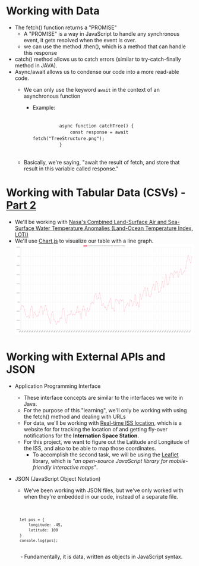 # Working with Data
- The fetch() function returns a "PROMISE"
	- A "PROMISE" is a way in JavaScript to handle any synchronous event, it gets resolved when the event is over.
	- we can use the method .then(), which is a method that can handle this response
- catch() method allows us to catch errors (similar to try-catch-finally method in JAVA).
- Async/await allows us to condense our code into a more read-able code.
	- We can only use the keyword <code>await</code> in the context of an asynchronous function
		- Example:
		
			<code>
					async function catchTree() {
						const response = await fetch("TreeStructure.png");
					}
			</code>

	- Basically, we're saying, "await the result of fetch, and store that result in this variable called response."

# Working with Tabular Data (CSVs) - [Part 2](https://github.com/carrliitos/Javascript-DHTML/tree/master/Misc/WorkingWithData/Part2)
- We'll be working with [Nasa's Combined Land-Surface Air and Sea-Surface Water Temperature Anomalies (Land-Ocean Temperature Index, LOTI)](https://data.giss.nasa.gov/gistemp/)
- We'll use [Chart.js](https://www.chartjs.org/) to visualize our table with a line graph.
![Sample Graph](https://github.com/carrliitos/Javascript-DHTML/blob/master/Misc/WorkingWithData/Part2/SampleGraph.png)

# Working with External APIs and JSON
- Application Programming Interface
	- These interface concepts are similar to the interfaces we write in Java.
	- For the purpose of this "learning", we'll only be working with using the fetch() method and dealing with URLs
	- For data, we'll be working with [Real-time ISS location](https://wheretheiss.at/), which is a website for for tracking the location of and getting fly-over notifications for the **Internation Space Station**.
	- For this project, we want to figure out the Latitude and Longitude of the ISS, and also to be able to map those coordinates.
		- To accomplish the second task, we will be using the [Leaflet](https://www.leafletjs.com) library, which is *"an open-source JavaScript library for mobile-friendly interactive maps"*.
- JSON (JavaScript Object Notation)
	- We've been working with JSON files, but we've only worked with when they're embedded in our code, instead of a separate file.
	<code>	
	
		let pos = {
			longitude: -45,
			latitude: 100
		}
		console.log(pos);
	</code>
	- Fundamentally, it is data, written as objects in JavaScript syntax.
